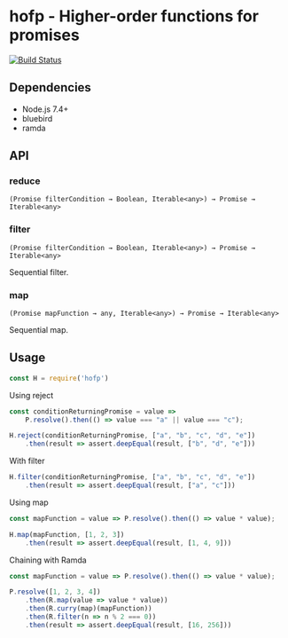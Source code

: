# hofp - Higher-order functions for promises

[![Build Status](https://travis-ci.org/kozakvoj/hofp.svg?branch=master)](https://travis-ci.org/kozakvoj/hofp)

## Dependencies
- Node.js 7.4+
- bluebird
- ramda

## API

### reduce
`(Promise filterCondition → Boolean, Iterable<any>) → Promise → Iterable<any>`

### filter
`(Promise filterCondition → Boolean, Iterable<any>) → Promise → Iterable<any>`

Sequential filter.

### map
`(Promise mapFunction → any, Iterable<any>) → Promise → Iterable<any>`

Sequential map.

## Usage

```javascript
const H = require('hofp')
```

Using reject

```javascript
const conditionReturningPromise = value =>
    P.resolve().then(() => value === "a" || value === "c");

H.reject(conditionReturningPromise, ["a", "b", "c", "d", "e"])
    .then(result => assert.deepEqual(result, ["b", "d", "e"]))
```

With filter

```javascript
H.filter(conditionReturningPromise, ["a", "b", "c", "d", "e"])
    .then(result => assert.deepEqual(result, ["a", "c"]))
```

Using map

```javascript
const mapFunction = value => P.resolve().then(() => value * value);

H.map(mapFunction, [1, 2, 3])
    .then(result => assert.deepEqual(result, [1, 4, 9]))
```

Chaining with Ramda
```javascript
const mapFunction = value => P.resolve().then(() => value * value);

P.resolve([1, 2, 3, 4])
    .then(R.map(value => value * value))
    .then(R.curry(map)(mapFunction))
    .then(R.filter(n => n % 2 === 0))
    .then(result => assert.deepEqual(result, [16, 256]))
```